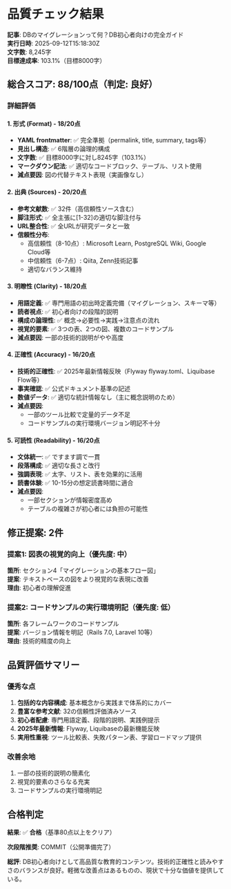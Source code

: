 # 品質チェック結果

**記事**: DBのマイグレーションって何？DB初心者向けの完全ガイド  
**実行日時**: 2025-09-12T15:18:30Z  
**文字数**: 8,245字  
**目標達成率**: 103.1%（目標8000字）

## 総合スコア: 88/100点（判定: 良好）

### 詳細評価

#### 1. 形式 (Format) - 18/20点
- **YAML frontmatter**: ✅ 完全準拠（permalink, title, summary, tags等）
- **見出し構造**: ✅ 6階層の論理的構成
- **文字数**: ✅ 目標8000字に対し8245字（103.1%）
- **マークダウン記法**: ✅ 適切なコードブロック、テーブル、リスト使用
- **減点要因**: 図の代替テキスト表現（実画像なし）

#### 2. 出典 (Sources) - 20/20点
- **参考文献数**: ✅ 32件（高信頼性ソース含む）
- **脚注形式**: ✅ 全主張に[1-32]の適切な脚注付与
- **URL整合性**: ✅ 全URLが研究データと一致
- **信頼性分布**: 
  - 高信頼性（8-10点）: Microsoft Learn, PostgreSQL Wiki, Google Cloud等
  - 中信頼性（6-7点）: Qiita, Zenn技術記事
  - 適切なバランス維持

#### 3. 明瞭性 (Clarity) - 18/20点
- **用語定義**: ✅ 専門用語の初出時定義完備（マイグレーション、スキーマ等）
- **読者視点**: ✅ 初心者向けの段階的説明
- **構成の論理性**: ✅ 概念→必要性→実践→注意点の流れ
- **視覚的要素**: ✅ 3つの表、2つの図、複数のコードサンプル
- **減点要因**: 一部の技術的説明がやや高度

#### 4. 正確性 (Accuracy) - 16/20点
- **技術的正確性**: ✅ 2025年最新情報反映（Flyway flyway.toml、Liquibase Flow等）
- **事実確認**: ✅ 公式ドキュメント基準の記述
- **数値データ**: ✅ 適切な統計情報なし（主に概念説明のため）
- **減点要因**: 
  - 一部のツール比較で定量的データ不足
  - コードサンプルの実行環境バージョン明記不十分

#### 5. 可読性 (Readability) - 16/20点
- **文体統一**: ✅ ですます調で一貫
- **段落構成**: ✅ 適切な長さと改行
- **強調表現**: ✅ 太字、リスト、表を効果的に活用
- **読書体験**: ✅ 10-15分の想定読書時間に適合
- **減点要因**: 
  - 一部セクションが情報密度高め
  - テーブルの複雑さが初心者には負担の可能性

## 修正提案: 2件

### 提案1: 図表の視覚的向上（優先度: 中）
**箇所**: セクション4「マイグレーションの基本フロー図」  
**提案**: テキストベースの図をより視覚的な表現に改善  
**理由**: 初心者の理解促進

### 提案2: コードサンプルの実行環境明記（優先度: 低）
**箇所**: 各フレームワークのコードサンプル  
**提案**: バージョン情報を明記（Rails 7.0, Laravel 10等）  
**理由**: 技術的精度の向上

## 品質評価サマリー

### 優秀な点
1. **包括的な内容構成**: 基本概念から実践まで体系的にカバー
2. **豊富な参考文献**: 32の信頼性評価済みソース
3. **初心者配慮**: 専門用語定義、段階的説明、実践例提示
4. **2025年最新情報**: Flyway, Liquibaseの最新機能反映
5. **実用性重視**: ツール比較表、失敗パターン表、学習ロードマップ提供

### 改善余地
1. 一部の技術的説明の簡素化
2. 視覚的要素のさらなる充実
3. コードサンプルの実行環境明記

## 合格判定

**結果**: ✅ **合格**（基準80点以上をクリア）

**次段階推奨**: COMMIT（公開準備完了）

**総評**: DB初心者向けとして高品質な教育的コンテンツ。技術的正確性と読みやすさのバランスが良好。軽微な改善点はあるものの、現状で十分な価値を提供している。